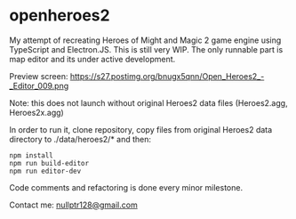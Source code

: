 # openheroes2

My attempt of recreating Heroes of Might and Magic 2 game engine using TypeScript and Electron.JS. This is still very WIP.
The only runnable part is map editor and its under active development.

Preview screen:
https://s27.postimg.org/bnugx5qnn/Open_Heroes2_-_Editor_009.png

Note: this does not launch without original Heroes2 data files (Heroes2.agg, Heroes2x.agg)

In order to run it, clone repository, copy files from original Heroes2 data directory to ./data/heroes2/* and then:

```
npm install
npm run build-editor
npm run editor-dev
```

Code comments and refactoring is done every minor milestone.

Contact me: nullptr128@gmail.com
